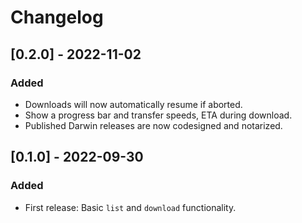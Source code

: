 # Changelog

## [0.2.0] - 2022-11-02
### Added
- Downloads will now automatically resume if aborted.
- Show a progress bar and transfer speeds, ETA during download.
- Published Darwin releases are now codesigned and notarized.

## [0.1.0] - 2022-09-30
### Added
- First release: Basic `list` and `download` functionality.
